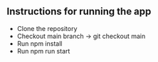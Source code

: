 

## Instructions for running the app

- Clone the repository
- Checkout main branch -> git checkout main
- Run npm install
- Run npm run start

